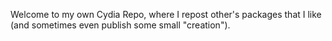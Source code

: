 Welcome to my own Cydia Repo, where I repost other's packages that I like (and sometimes even publish some small "creation").
